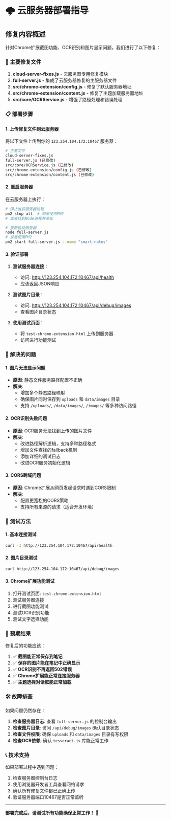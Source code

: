 # 🌩️ 云服务器部署指导

## 修复内容概述

针对Chrome扩展截图功能、OCR识别和图片显示问题，我们进行了以下修复：

### 🔧 主要修复文件

1. **cloud-server-fixes.js** - 云服务器专用修复模块
2. **full-server.js** - 集成了云服务器修复的主服务器文件
3. **src/chrome-extension/config.js** - 修复了默认服务器地址
4. **src/chrome-extension/content.js** - 修复了主题加载服务器地址
5. **src/core/OCRService.js** - 增强了路径处理和错误处理

### 📋 部署步骤

#### 1. 上传修复文件到云服务器

将以下文件上传到你的 `123.254.104.172:10467` 服务器：

```bash
# 主要文件
cloud-server-fixes.js
full-server.js (已修改)
src/core/OCRService.js (已修改)
src/chrome-extension/config.js (已修改)
src/chrome-extension/content.js (已修改)
```

#### 2. 重启服务器

在云服务器上执行：

```bash
# 停止当前服务器进程
pm2 stop all  # 如果使用PM2
# 或者找到Node进程并杀死

# 重新启动服务器
node full-server.js
# 或者使用PM2
pm2 start full-server.js --name "smart-notes"
```

#### 3. 验证部署

1. **测试服务器连接**：
   - 访问: http://123.254.104.172:10467/api/health
   - 应该返回JSON响应

2. **测试图片目录**：
   - 访问: http://123.254.104.172:10467/api/debug/images
   - 查看图片目录状态

3. **使用测试页面**：
   - 将 `test-chrome-extension.html` 上传到服务器
   - 访问进行功能测试

### 🎯 解决的问题

#### 1. 图片无法显示问题
- **原因**: 静态文件服务路径配置不正确
- **解决**: 
  - 增加多个静态路径映射
  - 确保图片同时保存到 `uploads` 和 `data/images` 目录
  - 支持 `/uploads/`, `/data/images/`, `/images/` 等多种访问路径

#### 2. OCR识别失败问题
- **原因**: OCR服务无法找到上传的图片文件
- **解决**:
  - 改进路径解析逻辑，支持多种路径格式
  - 增加文件查找的fallback机制
  - 添加详细的调试日志
  - 改进OCR服务初始化逻辑

#### 3. CORS跨域问题
- **原因**: Chrome扩展从网页发起请求时遇到CORS限制
- **解决**: 
  - 配置更宽松的CORS策略
  - 支持所有来源的请求（适合开发环境）

### 🧪 测试方法

#### 1. 基本连接测试
```bash
curl -I http://123.254.104.172:10467/api/health
```

#### 2. 图片目录测试
```bash
curl http://123.254.104.172:10467/api/debug/images
```

#### 3. Chrome扩展功能测试
1. 打开测试页面: `test-chrome-extension.html`
2. 测试服务器连接
3. 进行截图功能测试
4. 测试OCR识别功能
5. 测试文字选择功能

### 📝 预期结果

修复后的功能应该：

1. ✅ **截图能正常保存到笔记**
2. ✅ **保存的图片能在笔记中正确显示**
3. ✅ **OCR识别不再返回502错误**
4. ✅ **Chrome扩展能正常连接服务器**
5. ✅ **主题选择对话框能正常加载**

### 🛠️ 故障排查

如果问题仍然存在：

1. **检查服务器日志**: 查看 `full-server.js` 的控制台输出
2. **检查图片目录**: 访问 `/api/debug/images` 确认目录状态
3. **检查文件权限**: 确保 `uploads` 和 `data/images` 目录有写权限
4. **检查OCR依赖**: 确认 `tesseract.js` 库能正常工作

### 📞 技术支持

如果部署过程中遇到问题：

1. 检查服务器控制台日志
2. 使用浏览器开发者工具查看网络请求
3. 确认所有修复文件都已正确上传
4. 验证服务器端口10467是否正常监听

---

**部署完成后，请测试所有功能确保正常工作！** 🚀
